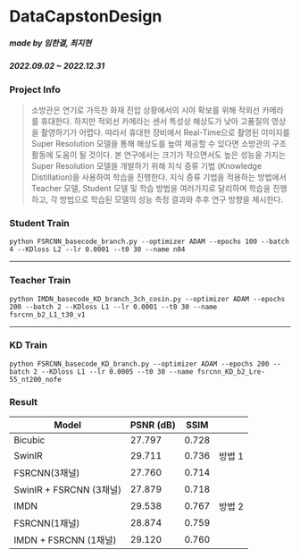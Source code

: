 # DataCapstonDesign
##### made by 임한결, 최지현
##### 2022.09.02 ~ 2022.12.31

### Project Info
> 소방관은 연기로 가득찬 화재 진압 상황에서의 시야 확보를 위해 적외선 카메라를 휴대한다. 하지만 적외선 카메라는 센서 특성상 해상도가 낮아 고품질의 영상을 촬영하기가 어렵다. 따라서 휴대한 장비에서 Real-Time으로 촬영된 이미지를 Super Resolution 모델을 통해 해상도를 높여 제공할 수 있다면 소방관의 구조 활동에 도움이 될 것이다. 본 연구에서는 크기가 작으면서도 높은 성능을 가지는 Super Resolution 모델을 개발하기 위해 지식 증류 기법 (Knowledge Distillation)을 사용하여 학습을 진행한다. 지식 증류 기법을 적용하는 방법에서 Teacher 모델, Student 모델 및 학습 방법을 여러가지로 달리하며 학습을 진행하고, 각 방법으로 학습된 모델의 성능 측정 결과와 추후 연구 방향을 제시한다.


### Student Train
`python FSRCNN_basecode_branch.py --optimizer ADAM --epochs 100 --batch 4 --KDloss L2 --lr 0.0001 --t0 30 --name n04`

***
### Teacher Train
`python IMDN_basecode_KD_branch_3ch_cosin.py --optimizer ADAM --epochs 200 --batch 2 --KDloss L1 --lr 0.0001 --t0 30 --name fsrcnn_b2_L1_t30_v1`

***
### KD Train
`python FSRCNN_basecode_KD_branch.py --optimizer ADAM --epochs 200 --batch 2 --KDloss L1 --lr 0.0005 --t0 30 --name fsrcnn_KD_b2_Lre-55_nt200_nofe`

### Result
|Model|PSNR (dB)|SSIM| |
|------|---|---|---|
|Bicubic|27.797|0.728| |
|SwinIR|29.711|0.736|방법 1|
|FSRCNN(3채널)|27.760|0.714| |
|SwinIR + FSRCNN (3채널)|27.879|0.718| |
|IMDN|29.538|0.767|방법 2|
|FSRCNN(1채널)|28.874|0.759| |
|IMDN + FSRCNN (1채널)|29.120|0.760| |
